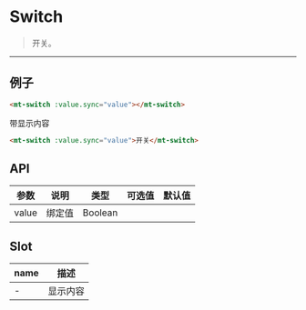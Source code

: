 # Switch

> 开关。

----------

## 例子

```html
<mt-switch :value.sync="value"></mt-switch>
```

带显示内容
```html
<mt-switch :value.sync="value">开关</mt-switch>
```

## API
| 参数 | 说明 | 类型 | 可选值 | 默认值 |
|------|-------|---------|-------|--------|
| value | 绑定值 | Boolean | | |

## Slot

| name | 描述 |
|--|--|
| - | 显示内容 |